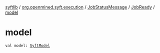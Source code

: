 [syftlib](../../../index.md) / [org.openmined.syft.execution](../../index.md) / [JobStatusMessage](../index.md) / [JobReady](index.md) / [model](./model.md)

# model

`val model: `[`SyftModel`](../../../org.openmined.syft.proto/-syft-model/index.md)